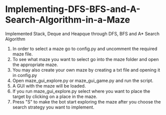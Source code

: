 # Implementing-DFS-BFS-and-A-Search-Algorithm-in-a-Maze
Implemented Stack, Deque and Heapque through DFS, BFS and A* Search Algorithm

1. In order to select a maze go to config.py and uncomment the required maze file.
2. To see what maze you want to select go into the maze folder and open the appropriate maze.
3. You may also create your own maze by creating a txt file and opening it in config.py
4. Open maze_gui_explore.py or maze_gui_game.py and run the script.
5. A GUI with the maze will be loaded.
6. If you run maze_gui_explore.py select where you want to place the target by clicking on a place in the maze.
7. Press "S" to make the bot start exploring the maze after you choose the search strategy you want to implement.

